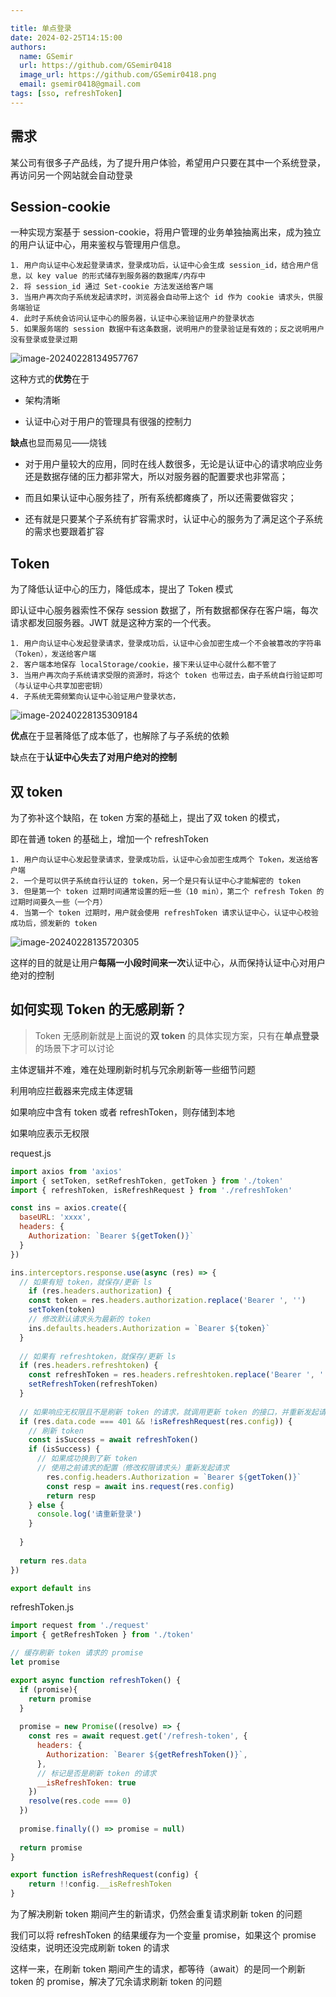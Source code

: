```yaml
---

title: 单点登录
date: 2024-02-25T14:15:00
authors:
  name: GSemir
  url: https://github.com/GSemir0418
  image_url: https://github.com/GSemir0418.png
  email: gsemir0418@gmail.com
tags: [sso, refreshToken]
---
```


## 需求

某公司有很多子产品线，为了提升用户体验，希望用户只要在其中一个系统登录，再访问另一个网站就会自动登录

## Session-cookie

一种实现方案基于 session-cookie，将用户管理的业务单独抽离出来，成为独立的用户认证中心，用来鉴权与管理用户信息。

```
1. 用户向认证中心发起登录请求，登录成功后，认证中心会生成 session_id，结合用户信息，以 key value 的形式储存到服务器的数据库/内存中
2. 将 session_id 通过 Set-cookie 方法发送给客户端
3. 当用户再次向子系统发起请求时，浏览器会自动带上这个 id 作为 cookie 请求头，供服务端验证
4. 此时子系统会访问认证中心的服务器，认证中心来验证用户的登录状态
5. 如果服务端的 session 数据中有这条数据，说明用户的登录验证是有效的；反之说明用户没有登录或登录过期
```

![image-20240228134957767](./images/25-1.png)

这种方式的**优势**在于

- 架构清晰

- 认证中心对于用户的管理具有很强的控制力

**缺点**也显而易见——烧钱

- 对于用户量较大的应用，同时在线人数很多，无论是认证中心的请求响应业务还是数据存储的压力都非常大，所以对服务器的配置要求也非常高；

- 而且如果认证中心服务挂了，所有系统都瘫痪了，所以还需要做容灾；

- 还有就是只要某个子系统有扩容需求时，认证中心的服务为了满足这个子系统的需求也要跟着扩容

## Token

为了降低认证中心的压力，降低成本，提出了 Token 模式

即认证中心服务器索性不保存 session 数据了，所有数据都保存在客户端，每次请求都发回服务器。JWT 就是这种方案的一个代表。

```
1. 用户向认证中心发起登录请求，登录成功后，认证中心会加密生成一个不会被篡改的字符串（Token），发送给客户端
2. 客户端本地保存 localStorage/cookie，接下来认证中心就什么都不管了
3. 当用户再次向子系统请求受限的资源时，将这个 token 也带过去，由子系统自行验证即可（与认证中心共享加密密钥）
4. 子系统无需频繁向认证中心验证用户登录状态，
```

![image-20240228135309184](./images/25-2.png)

**优点**在于显著降低了成本低了，也解除了与子系统的依赖

缺点在于**认证中心失去了对用户绝对的控制**

## 双 token

为了弥补这个缺陷，在 token 方案的基础上，提出了双 token 的模式，

即在普通 token 的基础上，增加一个 refreshToken

```
1. 用户向认证中心发起登录请求，登录成功后，认证中心会加密生成两个 Token，发送给客户端
2. 一个是可以供子系统自行认证的 token，另一个是只有认证中心才能解密的 token
3. 但是第一个 token 过期时间通常设置的短一些（10 min），第二个 refresh Token 的过期时间要久一些（一个月）
4. 当第一个 token 过期时，用户就会使用 refreshToken 请求认证中心，认证中心校验成功后，颁发新的 token
```

![image-20240228135720305](./images/25-3.png)

这样的目的就是让用户**每隔一小段时间来一次**认证中心，从而保持认证中心对用户绝对的控制

## 如何实现 Token 的无感刷新？

> Token 无感刷新就是上面说的**双 token** 的具体实现方案，只有在**单点登录**的场景下才可以讨论

主体逻辑并不难，难在处理刷新时机与冗余刷新等一些细节问题

利用响应拦截器来完成主体逻辑

如果响应中含有 token 或者 refreshToken，则存储到本地

如果响应表示无权限

request.js

```js
import axios from 'axios'
import { setToken, setRefreshToken, getToken } from './token'
import { refreshToken, isRefreshRequest } from './refreshToken'

const ins = axios.create({
  baseURL: 'xxxx',
  headers: {
    Authorization: `Bearer ${getToken()}`
  }
})

ins.interceptors.response.use(async (res) => {
  // 如果有短 token，就保存/更新 ls
	if (res.headers.authorization) {
    const token = res.headers.authorization.replace('Bearer ', '')
    setToken(token)
    // 修改默认请求头为最新的 token
    ins.defaults.headers.Authorization = `Bearer ${token}`
  }
  
  // 如果有 refreshtoken，就保存/更新 ls
  if (res.headers.refreshtoken) {
    const refreshToken = res.headers.refreshtoken.replace('Bearer ', '')
    setRefreshToken(refreshToken)
  }
  
  // 如果响应无权限且不是刷新 token 的请求，就调用更新 token 的接口，并重新发起请求
  if (res.data.code === 401 && !isRefreshRequest(res.config)) {
    // 刷新 token
    const isSuccess = await refreshToken()
    if (isSuccess) {
      // 如果成功换到了新 token 
      // 使用之前请求的配置（修改权限请求头）重新发起请求
    	res.config.headers.Authorization = `Bearer ${getToken()}`
    	const resp = await ins.request(res.config)
    	return resp
    } else {
      console.log('请重新登录')
    }
    
  }
  
  return res.data
})

export default ins
```

refreshToken.js

```js
import request from './request'
import { getRefreshToken } from './token'

// 缓存刷新 token 请求的 promise
let promise

export async function refreshToken() {
  if (promise){
    return promise
  }
  
  promise = new Promise((resolve) => {
    const res = await request.get('/refresh-token', {
      headers: {
        Authorization: `Bearer ${getRefreshToken()}`,
      },
      // 标记是否是刷新 token 的请求
      __isRefreshToken: true
    })
    resolve(res.code === 0)
  })
  
  promise.finally(() => promise = null)
  
  return promise
}

export function isRefreshRequest(config) {
	return !!config.__isRefreshToken
}
```

为了解决刷新 token 期间产生的新请求，仍然会重复请求刷新 token 的问题

我们可以将 refreshToken 的结果缓存为一个变量 promise，如果这个 promise 没结束，说明还没完成刷新 token 的请求

这样一来，在刷新 token 期间产生的请求，都等待（await）的是同一个刷新 token 的 promise，解决了冗余请求刷新 token 的问题
